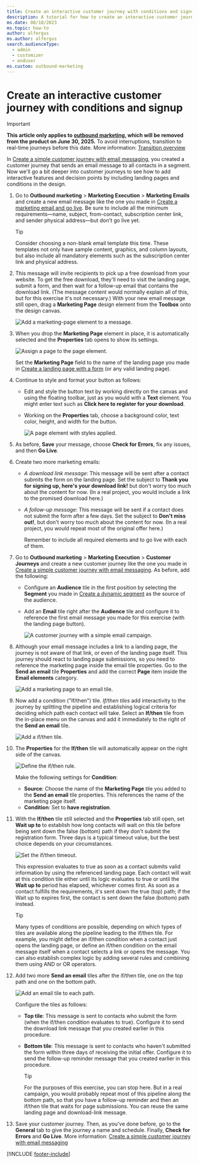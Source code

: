 ```yaml
---
title: Create an interactive customer journey with conditions and signup
description: A tutorial for how to create an interactive customer journey featuring signups and conditions in Dynamics 365 Customer Insights - Journeys.
ms.date: 08/18/2023
ms.topic: how-to
author: alfergus
ms.author: alfergus
search.audienceType: 
  - admin
  - customizer
  - enduser
ms.custom: outbound-marketing
---
```


# Create an interactive customer journey with conditions and signup

> [!IMPORTANT]
> **This article only applies to [outbound marketing](user-guide.md), which will be removed from the product on June 30, 2025.** To avoid interruptions, transition to real-time journeys before this date. More information: [Transition overview](transition-overview.md)

In [Create a simple customer journey with email messaging](create-simple-customer-journey.md), you created a customer journey that sends an email message to all contacts in a segment. Now we'll go a bit deeper into customer journeys to see how to add interactive features and decision points by including landing pages and conditions in the design.

1. Go to **Outbound marketing** > **Marketing Execution** > **Marketing Emails** and create a new email message like the one you made in [Create a marketing email and go live](create-marketing-email.md). Be sure to include all the minimum requirements&mdash;name, subject, from-contact, subscription center link, and sender physical address—but don't go live yet.

    > [!TIP]
    > Consider choosing a non-blank email template this time. These templates not only have sample content, graphics, and column layouts, but also include all mandatory elements such as the subscription center link and physical address.

1. This message will invite recipients to pick up a free download from your website. To get the free download, they'll need to visit the landing page, submit a form, and then wait for a follow-up email that contains the download link. (The message content would normally explain all of this, but for this exercise it's not necessary.) With your new email message still open, drag a **Marketing Page** design element from the **Toolbox** onto the design canvas.
  
    ![Add a marketing-page element to a message.](media/email-add-page-block3.png "Add a Marketing Page element to a message")

1. When you drop the **Marketing Page** element in place, it is automatically selected and the **Properties** tab opens to show its settings.
 
    ![Assign a page to the page element.](media/email-page-block-properties3.png "Assign a page to the page element")

    Set the **Marketing Page** field to the name of the landing page you made in [Create a landing page with a form](create-landing-page.md) (or any valid landing page).  

1. Continue to style and format your button as follows:
   - Edit and style the button text by working directly on the canvas and using the floating toolbar, just as you would with a **Text** element. You might enter text such as **Click here to register for your download**.
   - Working on the **Properties** tab, choose a background color, text color, height, and width for the button.

     ![A page element with styles applied.](media/email-page-block-styled2.png "A page element with styles applied")

1. As before, **Save** your message, choose **Check for Errors**, fix any issues, and then **Go Live**.

1. Create two more marketing emails:
   - *A download link message*: This message will be sent after a contact submits the form on the landing page. Set the subject to **Thank you for signing up, here's your download link!** but don't worry too much about the content for now. (In a real project, you would include a link to the promised download here.)
   - *A follow-up message*: This message will be sent if a contact does not submit the form after a few days. Set the subject to **Don't miss out!**, but don't worry too much about the content for now. (In a real project, you would repeat most of the original offer here.)

     Remember to include all required elements and to go live with each of them.

1. Go to **Outbound marketing** > **Marketing Execution** > **Customer Journeys** and create a new customer journey like the one you made in [Create a simple customer journey with email messaging](create-simple-customer-journey.md). As before, add the following:
   - Configure an **Audience** tile in the first position by selecting the **Segment** you made in [Create a dynamic segment](create-segment.md) as the source of the audience.
   - Add an **Email** tile right after the **Audience** tile and configure it to reference the first email message you made for this exercise (with the landing page button).

     ![A customer journey with a simple email campaign.](media/journey-email-only2.png "A customer journey with a simple email campaign")  

1. Although your email message includes a link to a landing page, the journey is not aware of that link, or even of the landing page itself. This journey should react to landing page submissions, so you need to reference the marketing page inside the email tile properties. Go to the **Send an email** tile **Properties** and add the correct **Page** item inside the **Email elements** category.
  
    ![Add a marketing page to an email tile.](media/journey-add-page2.png "Add a marketing page to an email tile")

1. Now add a condition ("If/then") tile. *If/then tiles* add interactivity to the journey by splitting the pipeline and establishing logical criteria for deciding which path each contact will take. Select an **If/then** tile from the in-place menu on the canvas and add it immediately to the right of the **Send an email** tile.  

    ![Add a if/then tile.](media/journey-add-ifthen-tile.png "Add a if/then tile")

1. The **Properties** for the **If/then** tile will automatically appear on the right side of the canvas.
  
     ![Define the if/then rule.](media/journey-ifthen-rule-define.png "Define the if/then rule")

     Make the following settings for **Condition**:
    - **Source**: Choose the name of the **Marketing Page** tile you added to the **Send an email** tile properties. This references the name of the marketing page itself.
    - **Condition**: Set to **have registration**.

1. With the **If/then** tile still selected and the **Properties** tab still open, set **Wait up to** to establish how long contacts will wait on this tile before being sent down the false (bottom) path if they don't submit the registration form. Three days is a typical timeout value, but the best choice depends on your circumstances.

    ![Set the if/then timeout.](media/journey-ifthen-timeout.png "Set the if/then timeout")

    This expression evaluates to true as soon as a contact submits valid information by using the referenced landing page. Each contact will wait at this condition tile either until its logic evaluates to true or until the **Wait up to** period has elapsed, whichever comes first. As soon as a contact fulfills the requirements, it's sent down the true (top) path; if the Wait up to expires first, the contact is sent down the false (bottom) path instead.

    > [!TIP]
    > Many types of conditions are possible, depending on which types of tiles are available along the pipeline leading to the if/then tile. For example, you might define an if/then condition when a contact just opens the landing page, or define an if/then condition on the email message itself when a contact selects a link or opens the message. You can also establish complex logic by adding several rules and combining them using AND or OR operators.

1. Add two more **Send an email** tiles after the if/then tile, one on the top path and one on the bottom path.  
  
     ![Add an email tile to each path.](media/journey-ifthen-paths.png "Add an email tile to each path")  

    Configure the tiles as follows:
    - **Top tile**: This message is sent to contacts who submit the form (when the if/then condition evaluates to true). Configure it to send the download link message that you created earlier in this procedure.
    - **Bottom tile**: This message is sent to contacts who haven't submitted the form within three days of receiving the initial offer. Configure it to send the follow-up reminder message that you created earlier in this procedure.

      > [!TIP]
      > For the purposes of this exercise, you can stop here. But in a real campaign, you would probably repeat most of this pipeline along the bottom path, so that you have a follow-up reminder and then an if/then tile that waits for page submissions. You can reuse the same landing page and download-link message.

1. Save your customer journey. Then, as you've done before, go to the **General** tab to give the journey a name and schedule. Finally, **Check for Errors** and **Go Live**. More information: [Create a simple customer journey with email messaging](create-simple-customer-journey.md)

[!INCLUDE [footer-include](./includes/footer-banner.md)]
